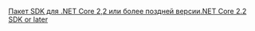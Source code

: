 [<span data-ttu-id="48a10-101">Пакет SDK для .NET Core 2,2 или более поздней версии</span><span class="sxs-lookup"><span data-stu-id="48a10-101">.NET Core 2.2 SDK or later</span></span>](https://www.microsoft.com/net/download/all)
